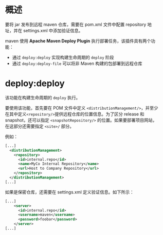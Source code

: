 
# 概述
要将 jar 发布到远程 maven 仓库，需要在 pom.xml 文件中配置 repository 地址，并在 settings.xml 中添加验证信息。

maven 使用 **Apache Maven Deploy Plugin** 执行部署任务，该插件具有两个功能：
- 通过 `deploy:deploy` 实现构建生命周期的 `deploy` 阶段
- 通过 `deploy:deploy-file` 可以将非 Maven 构建的包部署到远程仓库

# deploy:deploy
该功能在构建生命周期的 `deploy` 执行。

要使用该功能，首先要在 POM 文件中定义 `<distributionManagement/>`，并至少在其中定义`<repository/>`提供远程仓库的位置信息。为了区分 release 和 snapshot，还可以指定 `<snapshotRepository/>` 的位置。如果要部署项目网站，在这部分还需要指定 `<site>/` 部分。

例如：
```xml
[...]
  <distributionManagement>
    <repository>
      <id>internal.repo</id>
      <name>MyCo Internal Repository</name>
      <url>Host to Company Repository</url>
    </repository>
  </distributionManagement>
[...]
```

如果是保密仓库，还需要在 settings.xml 定义验证信息。如下所示：
```xml
[...]
    <server>
      <id>internal.repo</id>
      <username>maven</username>
      <password>foobar</password>
    </server>
[...]
```